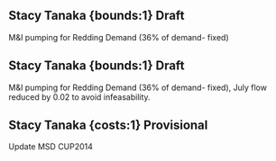 ## Stacy Tanaka {bounds:1} Draft
M&I pumping for Redding Demand (36% of demand- fixed)

## Stacy Tanaka {bounds:1} Draft
M&I pumping for Redding Demand (36% of demand- fixed), July flow reduced by 0.02 to avoid infeasability. 

## Stacy Tanaka {costs:1} Provisional
Update MSD CUP2014
